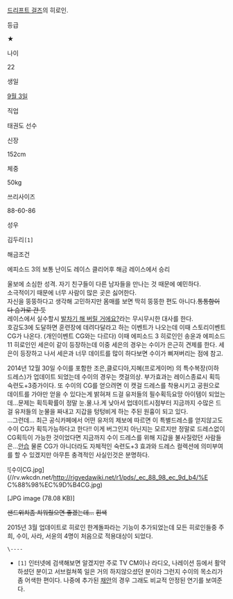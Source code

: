 [드리프트 걸즈](%EB%93%9C%EB%A6%AC%ED%94%84%ED%8A%B8%20%EA%B1%B8%EC%A6%88.md)의
히로인.

등급

★

나이

22

생일

[9월 3일](9%EC%9B%94%203%EC%9D%BC.md)

직업

태권도 선수

신장

152cm

체중

50kg

쓰리사이즈

88-60-86

성우

김두리`[1]`

해금조건

에피소드 3의 보통 난이도 레이스 클리어후 해금 레이스에서 승리

  
울보에 소심한 성격. 자기 친구들이 다른 남자들을 만나는 것 때문에 예민하다.  
소극적이기 때문에 너무 사람이 많은 곳은 싫어한다.  
자신을 뚱뚱하다고 생각해 고민하지만 몸매를 보면 딱히 뚱뚱한 편도 아니다.<del>통통함이 다 슴가로 간 듯</del>  
레이스에서 실수할시 [발차기 해 버릴 거에요?](%ED%83%9C%EA%B6%8C%EB%8F%84.md)라는 무시무시한 대사를 한다.  
호감도3에 도달하면 훈련장에 데려다달라고 하는 이벤트가 나오는데 이때 스토리이벤트 CG가 나온다. (개인이벤트 CG와는 다르다) 이때
에피소드 3 히로인인 송윤과 에피소드 11 히로인인 세은이 같이 등장하는데 이중 세은의 경우는 수이가 은근히 견제를 한다. 세은이 등장하고
나서 세은과 너무 데이트를 많이 하다보면 수이가 삐져버리는 점에 참고.

2014년 12월 30일 수이를 포함한 조은,클로디아,지혜(프로게이머) 의 특수복장(이하 드레스)가 업데이트 되었는데 수이의 경우는
캣걸의상. 부가효과는 레이스종료시 획득 숙련도+3증가이다. 또 수이의 CG를 얻으려면 이 캣걸 드레스를 착용시키고 공원으로 데이트를 가야만
얻을 수 있다는게 밝혀져 드걸 유저들의 필수획득요망 아이템이 되었는데...문제는 획득확률이 정말 눈.물.나.게 낮아서 업데이트시점부터
지금까지 수많은 드걸 유저들의 눈물을 짜내고 지갑을 텅텅비게 하는 주된 원흉이 되고 있다.  
...그런데... 최근 공식카페에서 어떤 유저의 제보에 따르면 이 특별드레스를 얻지않고도 수이 CG가 획득가능하다고 한다!! 이게 버그인지
아닌지는 모르지만 정말로 드레스없이 CG획득이 가능한 것이었다면 지금까지 수이 드레스를 위해 지갑을 불사질렀던
사람들은...[안습](%EC%95%88%EC%8A%B5.md) 물론 CG가 아니더라도 자체적인 숙련도+3 효과와 드레스 컬렉션에
의미부여를 할 수 있겠지만 아무튼 충격적인 사실인것은 분명하다.

![수이CG.jpg](//rv.wkcdn.net/http://rigvedawiki.net/r1/pds/_ec_88_98_ec_9d_b4/%E
C%88%98%EC%9D%B4CG.jpg)

[JPG image (78.08 KB)]

  
<del>샌드위치좀 치워줬으면 좋겠는데...</del> <del>흰색</del>

2015년 3월 업데이트로 히로인 한계돌파라는 기능이 추가되었는데 모든 히로인들중 주희, 수이, 사라, 서윤의 4명이 처음으로 적용대상이
되었다.

`\----`

  * `[1]` 인터넷에 검색해보면 알겠지만 주로 TV CM이나 라디오, 나레이션 등에서 활약하셨던 분이고 서브컬쳐쪽 일은 거의 하지않으셨던 분이라 그런지 수이의 목소리가 좀 어색한 편이다. 나중에 추가된 [채안](%EC%B1%84%EC%95%88.md)의 경우 그래도 비교적 안정된 연기를 보여준다.

